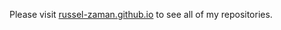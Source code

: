 
Please visit [russel-zaman.github.io](https://russel-zaman.github.io/) to see all of my repositories.

